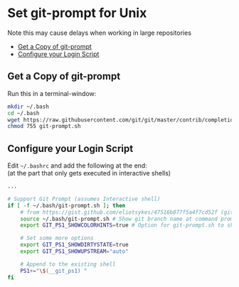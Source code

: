 # Set git-prompt for Unix <!-- omit in toc -->

Note this may cause delays when working in large repositories

- [Get a Copy of git-prompt](#get-a-copy-of-git-prompt)
- [Configure your Login Script](#configure-your-login-script)

## Get a Copy of git-prompt

Run this in a terminal-window:

```bash
mkdir ~/.bash
cd ~/.bash
wget https://raw.githubusercontent.com/git/git/master/contrib/completion/git-prompt.sh
chmod 755 git-prompt.sh
```

## Configure your Login Script

Edit `~/.bashrc` and add the following at the end:\
(at the part that only gets executed in interactive shells)

```bash
...

# Support Git Prompt (assumes Interactive shell)
if [ -f ~/.bash/git-prompt.sh ]; then
    # from https://gist.github.com/eliotsykes/47516b877f5a4f7cd52f (git-aware-bash-prompt.md)
    source ~/.bash/git-prompt.sh # Show git branch name at command prompt
    export GIT_PS1_SHOWCOLORHINTS=true # Option for git-prompt.sh to show branch name in color

    # Set some more options
    export GIT_PS1_SHOWDIRTYSTATE=true
    export GIT_PS1_SHOWUPSTREAM="auto"

    # Append to the existing shell
    PS1+="\$(__git_ps1) "
fi
```
